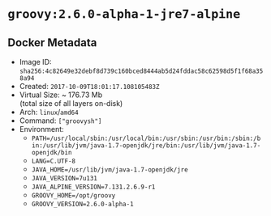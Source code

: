 # `groovy:2.6.0-alpha-1-jre7-alpine`

## Docker Metadata

- Image ID: `sha256:4c82649e32debf8d739c160bced8444ab5d24fddac58c62598d5f1f68a358a94`
- Created: `2017-10-09T18:01:17.108105483Z`
- Virtual Size: ~ 176.73 Mb  
  (total size of all layers on-disk)
- Arch: `linux`/`amd64`
- Command: `["groovysh"]`
- Environment:
  - `PATH=/usr/local/sbin:/usr/local/bin:/usr/sbin:/usr/bin:/sbin:/bin:/usr/lib/jvm/java-1.7-openjdk/jre/bin:/usr/lib/jvm/java-1.7-openjdk/bin`
  - `LANG=C.UTF-8`
  - `JAVA_HOME=/usr/lib/jvm/java-1.7-openjdk/jre`
  - `JAVA_VERSION=7u131`
  - `JAVA_ALPINE_VERSION=7.131.2.6.9-r1`
  - `GROOVY_HOME=/opt/groovy`
  - `GROOVY_VERSION=2.6.0-alpha-1`
